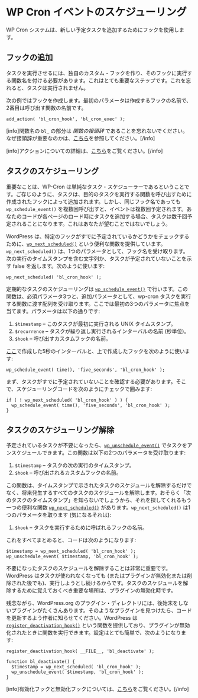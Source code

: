 <!-- 
# Scheduling WP Cron Events
 -->
# WP Cron イベントのスケジューリング

<!-- 
The WP Cron system uses hooks to add new scheduled tasks.
 -->
WP Cron システムは、新しい予定タスクを追加するためにフックを使用します。

<!-- 
## Adding the Hook
 -->
## フックの追加

<!-- 
In order to get your task to run you must create your own custom hook and give that hook the name of a function to execute. This is a very important step. Forget it and your task will never run.
 -->
タスクを実行させるには、独自のカスタム・フックを作り、そのフックに実行する関数名を付ける必要があります。これはとても重要なステップです。これを忘れると、タスクは実行されません。

<!-- 
The following example will create a hook. The first parameter is the name of the hook you are creating, and the second is the name of the function to call.
 -->
次の例ではフックを作成します。最初のパラメータは作成するフックの名前で、2番目は呼び出す関数の名前です。

```
add_action( 'bl_cron_hook', 'bl_cron_exec' );
```

<!-- 
[info]Remember, the `bl_` part of the function name is a _function prefix_. You can learn why prefixes are important [here](https://developer.wordpress.org/plugins/plugin-basics/best-practices/#prefix-everything).[/info]
 -->
[info]関数名の `bl_` の部分は _関数の接頭辞_ であることを忘れないでください。なぜ接頭辞が重要なのかは、[こちら](https://developer.wordpress.org/plugins/plugin-basics/best-practices/#prefix-everything)を参照してください。[/info]

<!-- 
[info]You can read more about actions [here](https://developer.wordpress.org/plugins/hooks/actions/).[/info]
 -->
[info]アクションについての詳細は、[こちら](https://developer.wordpress.org/plugins/hooks/actions/)をご覧ください。[/info]

<!-- 
## Scheduling the Task
 -->
## タスクのスケジューリング

<!-- 
An important note is that WP-Cron is a simple task scheduler. As we know, tasks are added by the hook created to call the function that runs the desired task. However if you call `wp_schedule_event()` multiple times, even with the same hook name, the event will be scheduled multiple times. If your code adds the task on each page load this could result in the task being scheduled several thousand times. This is not what you want.
 -->
重要なことは、WP-Cron は単純なタスク・スケジューラーであるということです。ご存じのように、タスクは、目的のタスクを実行する関数を呼び出すために作成されたフックによって追加されます。しかし、同じフック名であっても `wp_schedule_event()` を複数回呼び出すと、イベントは複数回予定されます。あなたのコードが各ページのロード時にタスクを追加する場合、タスクは数千回予定されることになります。これはあなたが望むことではないでしょう。

<!-- 
WordPress provides a convenient function called [`wp_next_scheduled()`](https://developer.wordpress.org/reference/functions/wp_next_scheduled/) to check if a particular hook is already scheduled. `wp_next_scheduled()` takes one parameter, the hook name. It will return either a string containing the timestamp of the next execution or false, signifying the task is not scheduled. It is used like so:
 -->
WordPress は、特定のフックがすでに予定されているかどうかをチェックするために、[`wp_next_scheduled()`](https://developer.wordpress.org/reference/functions/wp_next_scheduled/) という便利な関数を提供しています。`wp_next_scheduled()` は、1つのパラメータとして、フック名を受け取ります。次の実行のタイムスタンプを含む文字列か、タスクが予定されていないことを示す false を返します。次のように使います:

```
wp_next_scheduled( 'bl_cron_hook' );
```

<!-- 
Scheduling a recurring task is accomplished with [`wp_schedule_event()`](https://developer.wordpress.org/reference/functions/wp_schedule_event/). This function takes three required parameters, and one additional parameter that is an array that can be passed to the function executing the wp-cron task. We will focus on the first three parameters. The parameters are as follows:
 -->
定期的なタスクのスケジューリングは [`wp_schedule_event()`](https://developer.wordpress.org/reference/functions/wp_schedule_event/) で行います。この関数は、必須パラメータ3つと、追加パラメータとして、wp-cron タスクを実行する関数に渡す配列を受け取ります。ここでは最初の3つのパラメータに焦点を当てます。パラメータは以下の通りです:

<!-- 
1. `$timestamp` – The UNIX timestamp of the first time this task should execute.
2. `$recurrence` – The name of the interval in which the task will recur in seconds.
3. `$hook` – The name of our custom hook to call.
 -->
1. `$timestamp` – このタスクが最初に実行される UNIX タイムスタンプ。
2. `$recurrence` – タスクが繰り返し実行されるインターバルの名前 (秒単位)。
3. `$hook` – 呼び出すカスタムフックの名前。

<!-- 
We will use the 5 second interval we created [here](https://developer.wordpress.org/plugins/cron/understanding-wp-cron-scheduling/) and the hook we created above, like so:
 -->
[ここ](https://developer.wordpress.org/plugins/cron/understanding-wp-cron-scheduling/)で作成した5秒のインターバルと、上で作成したフックを次のように使います:

```
wp_schedule_event( time(), 'five_seconds', 'bl_cron_hook' );
```

<!-- 
Remember, we need to first ensure the task is not already scheduled. So we wrap the scheduling code in a check like this:
 -->
まず、タスクがすでに予定されていないことを確認する必要があります。そこで、スケジューリングコードを次のようにチェックで囲みます:

```
if ( ! wp_next_scheduled( 'bl_cron_hook' ) ) {
  wp_schedule_event( time(), 'five_seconds', 'bl_cron_hook' );
}
```

<!-- 
## Unscheduling tasks
 -->
## タスクのスケジューリング解除

<!-- 
When you no longer need a task scheduled you can unschedule tasks with [`wp_unschedule_event()`](https://developer.wordpress.org/reference/functions/wp_unschedule_event/). This function takes the following two parameters:
 -->
予定されているタスクが不要になったら、[`wp_unschedule_event()`](https://developer.wordpress.org/reference/functions/wp_unschedule_event/) でタスクをアンスケジュールできます。この関数は以下の2つのパラメータを受け取ります:

<!-- 
1. `$timestamp` – Timestamp of the next occurrence of the task.
2. `$hook` – Name of the custom hook to be called.
 -->
1. `$timestamp` – タスクの次の実行のタイムスタンプ。
2. `$hook` – 呼び出されるカスタムフックの名前。

<!-- 
This function will not only unschedule the task indicated by the timestamp, it will also unschedule all future occurrences of the task. Since you probably will not know the timestamp for the next task, there is another handy function, [`wp_next_scheduled()`](https://developer.wordpress.org/reference/functions/wp_next_scheduled/) that will find it for you. `wp_next_scheduled()` takes one parameter (that we care about):
 -->
この関数は、タイムスタンプで示されたタスクのスケジュールを解除するだけでなく、将来発生するすべてのタスクのスケジュールを解除します。おそらく「次のタスクのタイムスタンプ」を知らないでしょうから、それを探してくれるもう一つの便利な関数 [`wp_next_scheduled()`](https://developer.wordpress.org/reference/functions/wp_next_scheduled/) があります。`wp_next_scheduled()` は1つのパラメータを取ります (気になるそれは):

<!-- 
1. `$hook` – The name of the hook that is called to execute the task.
 -->
1. `$hook` – タスクを実行するために呼ばれるフックの名前。

<!-- 
Put it all together and the code looks like:
 -->
これをすべてまとめると、コードは次のようになります:

```
$timestamp = wp_next_scheduled( 'bl_cron_hook' );
wp_unschedule_event( $timestamp, 'bl_cron_hook' );
```

<!-- 
It is very important to unschedule tasks when you no longer need them because WordPress will continue to attempt to execute the tasks, even though they are no longer in use (or even after your plugin has been deactivated or removed). An important place to remember to unschedule your tasks is upon plugin deactivation.
 -->
不要になったタスクのスケジュールを解除することは非常に重要です。WordPress はタスクが使われなくなっても (またはプラグインが無効化または削除された後でも)、実行しようとし続けるからです。タスクのスケジュールを解除するために覚えておくべき重要な場所は、プラグインの無効化時です。

<!-- 
Unfortunately there are many plugins in the WordPress.org Plugin Directory that do not clean up after themselves. If you find one of these plugins please let the author know to update their code. WordPress provides a function called [`register_deactivation_hook()`](https://developer.wordpress.org/reference/functions/register_deactivation_hook/) that allows developers to run a function when their plugin is deactivated. It is very simple to setup and looks like:
 -->
残念ながら、WordPress.org のプラグイン・ディレクトリには、後始末をしないプラグインがたくさんあります。そのようなプラグインを見つけたら、コードを更新するよう作者に知らせてください。WordPress は [`register_deactivation_hook()`](https://developer.wordpress.org/reference/functions/register_deactivation_hook/) という関数を提供しており、プラグインが無効化されたときに関数を実行できます。設定はとても簡単で、次のようになります:

```
register_deactivation_hook( __FILE__, 'bl_deactivate' ); 

function bl_deactivate() {
  $timestamp = wp_next_scheduled( 'bl_cron_hook' );
  wp_unschedule_event( $timestamp, 'bl_cron_hook' );
}
```

<!-- 
[info]You can read more about activation and deactivation hooks [here](https://developer.wordpress.org/plugins/plugin-basics/activation-deactivation-hooks/).[/info]
 -->
[info]有効化フックと無効化フックについては、[こちら](https://developer.wordpress.org/plugins/plugin-basics/activation-deactivation-hooks/)をご覧ください。[/info]